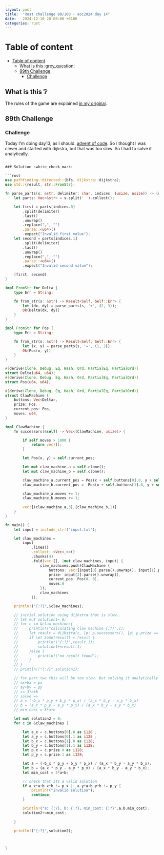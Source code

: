 ```yaml
---
layout: post
title:  "Rust challenge 89/100 - aoc2024 day 14"
date:   2024-12-10 20:00:00 +0100
categories: rust
---
```



#  Table of content
- [Table of content](#table-of-content)
  - [What is this :grey\_question:](#what-is-this-grey_question)
  - [89th Challenge](#89th-challenge)
    - [Challenge](#challenge)

## What is this :grey_question: 

The rules of the game are explained [in my original](https://maebli.github.io/rust/2021/10/18/100rust.html). 

## 89th Challenge
### Challenge


Today I'm doing day13, as I should. [advent of code](https://adventofcode.com/2024/day/13). 
So I thought I was clever and started with dijkstra, but that was too slow. So I had to solve it analytically. 

```rust

### Solution :white_check_mark:

```rust
use pathfinding::directed::{bfs, dijkstra::dijkstra};
use std::{result, str::FromStr};

fn parse_parts(s: &str, delimiter: char, indices: (usize, usize)) -> (u64, u64) {
    let parts: Vec<&str> = s.split(' ').collect();

    let first = parts[indices.0]
        .split(delimiter)
        .last()
        .unwrap()
        .replace(",", "")
        .parse::<u64>()
        .expect("Invalid first value");
    let second = parts[indices.1]
        .split(delimiter)
        .last()
        .unwrap()
        .replace(",", "")
        .parse::<u64>()
        .expect("Invalid second value");

    (first, second)
}

impl FromStr for Delta {
    type Err = String;

    fn from_str(s: &str) -> Result<Self, Self::Err> {
        let (dx, dy) = parse_parts(s, '+', (2, 3));
        Ok(Delta(dx, dy))
    }
}

impl FromStr for Pos {
    type Err = String;

    fn from_str(s: &str) -> Result<Self, Self::Err> {
        let (x, y) = parse_parts(s, '=', (1, 2));
        Ok(Pos(x, y))
    }
}

#[derive(Clone, Debug, Eq, Hash, Ord, PartialEq, PartialOrd)]
struct Delta(u64, u64);
#[derive(Clone, Debug, Eq, Hash, Ord, PartialEq, PartialOrd)]
struct Pos(u64, u64);

#[derive(Clone, Debug, Eq, Hash, Ord, PartialEq, PartialOrd)]
struct ClawMachine {
    buttons: Vec<Delta>,
    prize: Pos,
    current_pos: Pos,
    moves: u64,
}

impl ClawMachine {
    fn successors(&self) -> Vec<(ClawMachine, usize)> {

        if self.moves > 1000 {
            return vec![];
        }

        let Pos(x, y) = self.current_pos;

        let mut claw_machine_a = self.clone();
        let mut claw_machine_b = self.clone();

        claw_machine_a.current_pos = Pos(x + self.buttons[0].0, y + self.buttons[0].1);
        claw_machine_b.current_pos =  Pos(x + self.buttons[1].0, y + self.buttons[1].1);

        claw_machine_a.moves += 1;
        claw_machine_b.moves += 1;
        
        vec![(claw_machine_a,3),(claw_machine_b,1)]
    }
}

fn main() {
    let input = include_str!("input.txt");

    let claw_machines =
        input
            .lines()
            .collect::<Vec<_>>()
            .chunks(4)
            .fold(vec![], |mut claw_machines, input| {
                claw_machines.push(ClawMachine {
                    buttons: vec![input[0].parse().unwrap(), input[1].parse().unwrap()],
                    prize: input[2].parse().unwrap(),
                    current_pos: Pos(0, 0),
                    moves:0
                });
                claw_machines
            });

    println!("{:?}",&claw_machines);

    // initial solution using dijkstra that is slow..
    // let mut solution1= 0;
    // for c in &claw_machines{
    //     println!("calculating claw machine {:?}",c);
    //     let result = dijkstra(c, |p| p.successors(), |p| p.prize == p.current_pos);
    //     if let Some(result) = result {
    //         println!("{:?}",result.1);
    //         solution1+=result.1;
    //     }else {
    //         println!("no result found");
    //     }
    // }
    // println!("{:?}",solution1);

    // for part two this will be too slow. But solving it analytically should be simple, the cost function is
    // ax+bx = px
    // ay+by = py
    // c= 3*a+b 
    // solve =>
    // a = (-b_x * p_y + b_y * p_x) / (a_x * b_y - a_y * b_x)
    // b = (a_x * p_y - a_y * p_x) / (a_x * b_y - a_y * b_x)
    // min cost = 3*a+b

    let mut solution2 = 0;
    for c in &claw_machines {

        let a_x = c.buttons[0].0 as i128 ;
        let a_y = c.buttons[0].1 as i128 ;
        let b_x = c.buttons[1].0 as i128;
        let b_y = c.buttons[1].1 as i128;
        let p_x = c.prize.0 as i128;
        let p_y = c.prize.1 as i128;

        let a = (-b_x * p_y + b_y * p_x) / (a_x * b_y - a_y * b_x);
        let b = (a_x * p_y - a_y * p_x) / (a_x * b_y - a_y * b_x);
        let min_cost = 3*a+b;

        // check that its a valid solution
        if a_x*a+b_x*b != p_x || a_y*a+b_y*b != p_y {
            println!("invalid solution");
            continue;
        }

        println!("a: {:?}, b: {:?}, min_cost: {:?}",a,b,min_cost);
        solution2+=min_cost;
        
    }

    println!("{:?}",solution2);

 

}

```


